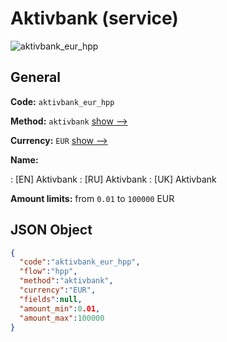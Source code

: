 
# Aktivbank (service) 
![aktivbank_eur_hpp](https://static.openfintech.io/payment_methods/aktivbank_eur_hpp/logo.svg?w=400&c=v0.59.26#w200)  

## General 
 
**Code:** `aktivbank_eur_hpp` 
 
**Method:** `aktivbank` 
 [show -->](/payment-methods/aktivbank/) 
 
**Currency:** `EUR` [show -->](/currencies/EUR/) 
 
**Name:** 
 
:	[EN] Aktivbank 
:	[RU] Aktivbank 
:	[UK] Aktivbank 
 
**Amount limits:** from `0.01` to `100000` EUR 

## JSON Object 

```json
{
  "code":"aktivbank_eur_hpp",
  "flow":"hpp",
  "method":"aktivbank",
  "currency":"EUR",
  "fields":null,
  "amount_min":0.01,
  "amount_max":100000
}
```  
